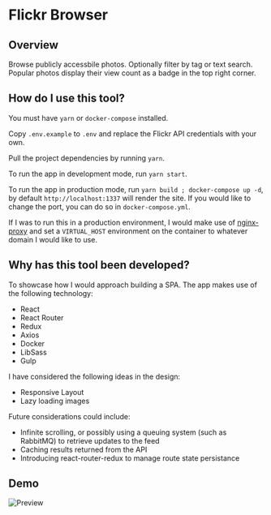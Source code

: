 # Flickr Browser

## Overview
Browse publicly accessbile photos. Optionally filter by tag or text search.
Popular photos display their view count as a badge in the top right corner.

## How do I use this tool?
You must have `yarn` or `docker-compose` installed.

Copy `.env.example` to `.env` and replace the Flickr API credentials with your own.

Pull the project dependencies by running `yarn`.

To run the app in development mode, run `yarn start`.

To run the app in production mode, run `yarn build ; docker-compose up -d`, by default `http://localhost:1337` will render the site. If you would like to change the port, you can do so in `docker-compose.yml`.

If I was to run this in a production environment, I would make use of [nginx-proxy](https://github.com/jwilder/nginx-proxy) and set a `VIRTUAL_HOST` environment on the container to whatever domain I would like to use.

## Why has this tool been developed?
To showcase how I would approach building a SPA. The app makes use of the following technology:

* React
* React Router
* Redux
* Axios
* Docker
* LibSass
* Gulp

I have considered the following ideas in the design:

* Responsive Layout
* Lazy loading images

Future considerations could include:

* Infinite scrolling, or possibly using a queuing system (such as RabbitMQ) to retrieve updates to the feed
* Caching results returned from the API
* Introducing react-router-redux to manage route state persistance

## Demo

![Preview](https://github.com/flyingbuddha/flickr-browser/blob/master/ui.gif)
